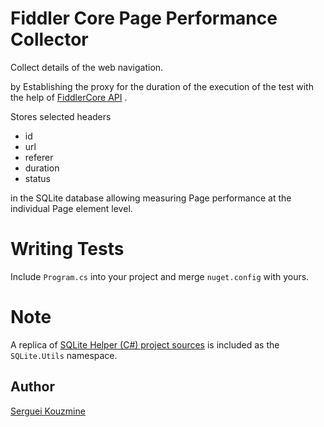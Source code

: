 Fiddler Core Page Performance Collector
=======================================
Collect details of the web navigation. 

by 
Establishing the proxy for the duration of the execution of the test with the help of [FiddlerCore API](http://www.google.com/url?sa=t&rct=j&q=&esrc=s&source=web&cd=1&cad=rja&uact=8&ved=0CCoQFjAAahUKEwjAjsXr44XGAhUCz4AKHa-LAKA&url=http%3A%2F%2Fwww.telerik.com%2Ffiddler%2Ffiddlercore&ei=IYV4VYD6OYKegwSvl4KACg&usg=AFQjCNFytjHPn-EXeXR3Vr-LT-syJw-huw&bvm=bv.95277229,d.eXY) .

Stores selected headers 

 * id
 * url
 * referer
 * duration 
 * status   

in the SQLite database allowing measuring  Page performance at the individual Page element level.

Writing Tests
=============
Include `Program.cs` into your project and merge `nuget.config` with yours.  


Note
====
A replica of [SQLite Helper (C#) project sources](http://sh.codeplex.com) is included as the `SQLite.Utils` namespace.

Author
------
[Serguei Kouzmine](kouzmine_serguei@yahoo.com)
